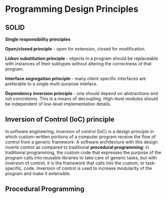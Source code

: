 # Programming Design Principles

## SOLID

**Single responsibility principles**

**Open/closed principle** - open for extension, closed for modification.

**Liskov substitution principle** - objects in a program should be replaceable with instances of their subtypes without altering the correctness of that program.

**Interface segregation principle** - many client-specific interfaces are preferable to a single multi-purpose inteface.

**Dependency inversion principle** - one should depend on abstractions and not concretions. This is a means of decoupling. High-level modules should be independent of low-level implementation details.


## Inversion of Control (IoC) principle

In software engineering, inversion of control (IoC) is a design principle in which custom-written portions of a computer program receive the flow of control from a generic framework. A software architecture with this design inverts control as compared to traditional **procedural programming**: in traditional programming, the custom code that expresses the purpose of the program calls into reusable libraries to take care of generic tasks, but with inversion of control, it is the framework that calls into the custom, or task-specific, code. Inversion of control is used to increase modularity of the program and make it extensible.


## Procedural Programming
